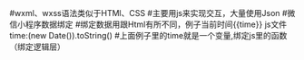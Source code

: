 #wxml、wxss语法类似于HTMl、CSS
#主要用js来实现交互，大量使用Json
#微信小程序数据绑定
#绑定数据用跟Html有所不同，例子<text>当前时间{{time}}</text>
js文件time:(new Date()).toString()
#上面例子里的time就是一个变量,绑定js里的函数（绑定逻辑层）
